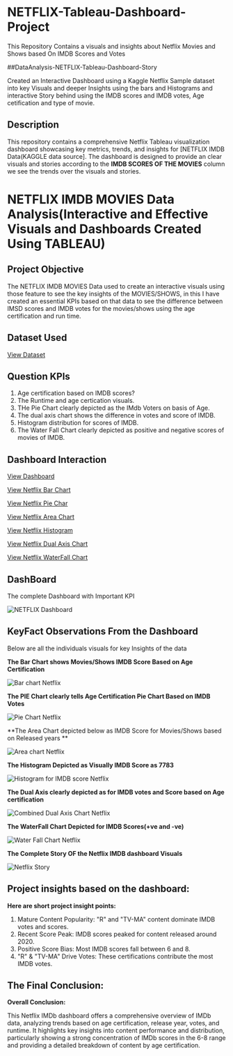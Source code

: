 # NETFLIX-Tableau-Dashboard-Project
This Repository Contains a visuals and insights about Netflix Movies and Shows based On IMDB Scores and Votes


 ##DataAnalysis-NETFLIX-Tableau-Dashboard-Story

Created an Interactive Dashboard using a Kaggle Netflix Sample dataset into key Visuals and deeper Insights using the bars and Histograms and interactive Story behind using the IMDB scores and IMDB votes, Age cetification and type of movie.

## Description

This repository contains a comprehensive Netflix Tableau visualization dashboard showcasing key metrics, trends, and insights for [NETFLIX IMDB Data(KAGGLE data source]. The dashboard is designed to provide an clear visuals and stories according to the **IMDB SCORES OF THE MOVIES** column we see the trends over the visuals and stories.

# NETFLIX IMDB MOVIES Data Analysis(Interactive and Effective Visuals and Dashboards Created Using TABLEAU)

## Project Objective

The NETFLIX IMDB MOVIES Data used to create an interactive visuals using those feature to see the key insights of the MOVIES/SHOWS, in this I have created an essential KPIs based on that data to see the difference between IMSD scores and IMDB  votes for the movies/shows using the age certification and run time.

## Dataset Used

<a href = "https://github.com/RudravaramSandeepKumar/NETFLIX-Tableau-Dashboard-Project/blob/main/Netflix%20TV%20Shows%20and%20Movies.csv.xlsx">View Dataset</a>

## Question KPIs

1. Age certification based on IMDB scores?
2. The Runtime and age certication visuals.
3. THe Pie Chart clearly depicted as the IMdb Voters on basis of Age.
4. The dual axis chart shows the difference in votes and score of IMDB.
5. Histogram distribution for scores of IMDB.
6. The Water Fall Chart clearly depicted as positive and negative scores of movies of IMDB.


## Dashboard Interaction

<a href = "https://github.com/RudravaramSandeepKumar/NETFLIX-Tableau-Dashboard-Project/blob/main/Netflix%20Tableau%20Dashboard.pdf">View Dashboard</a>

<a href = "https://github.com/RudravaramSandeepKumar/NETFLIX-Tableau-Dashboard-Project/blob/main/Bar%20chart%20Netflix.png">View Netflix Bar Chart</a>

<a href = "https://github.com/RudravaramSandeepKumar/NETFLIX-Tableau-Dashboard-Project/blob/main/Pie%20Chart%20Netflix.png">View Netflix Pie Char</a>

<a href = "https://github.com/RudravaramSandeepKumar/NETFLIX-Tableau-Dashboard-Project/blob/main/Area%20chart%20Netflix.png">View Netflix Area Chart</a>

<a href = "https://github.com/RudravaramSandeepKumar/NETFLIX-Tableau-Dashboard-Project/blob/main/Histogram%20for%20IMDB%20score%20Netflix.png">View Netflix Histogram</a>

<a href = "https://github.com/RudravaramSandeepKumar/NETFLIX-Tableau-Dashboard-Project/blob/main/Combined%20Dual%20Axis%20Chart%20Netflix.png">View Netflix Dual Axis Chart</a>

<a href = "https://github.com/RudravaramSandeepKumar/NETFLIX-Tableau-Dashboard-Project/blob/main/Water%20Fall%20Chart%20Netflix.png">View Netflix WaterFall Chart</a>


## DashBoard
The complete Dashboard with Important KPI

![NETFLIX Dashboard](https://github.com/user-attachments/assets/38319449-8417-4b42-b6a5-09c3303372ee)

## KeyFact Observations From the Dashboard
Below are all the individuals visuals for key Insights of the data

**The Bar Chart shows Movies/Shows IMDB Score Based on Age Certification**

![Bar chart Netflix](https://github.com/user-attachments/assets/3af3ddce-7709-4ec7-849d-26be0aa881fc)


**The PIE Chart clearly tells Age Certification Pie Chart Based on IMDB Votes**

![Pie Chart Netflix](https://github.com/user-attachments/assets/3c0a0f1e-d899-4945-9ac3-252c7d22ade0)


**The Area Chart depicted below as IMDB Score for Movies/Shows based on Released years **

![Area chart Netflix](https://github.com/user-attachments/assets/79cc470d-ad77-4aac-8389-c6227482fccc)


**The Histogram Depicted as Visually IMDB Score as 7783**

![Histogram for IMDB score Netflix](https://github.com/user-attachments/assets/7fbc96e8-7125-4bdc-b966-be3a512b3e8a)


**The Dual Axis clearly depicted as for IMDB votes and Score based on Age certification**

![Combined Dual Axis Chart Netflix](https://github.com/user-attachments/assets/b988e2fe-8ac8-46d8-a3c2-40d3f353ff78)


**The WaterFall Chart Depicted  for IMDB Scores(+ve and -ve)**

![Water Fall Chart Netflix](https://github.com/user-attachments/assets/2dbf79ea-1a66-48e9-ad0d-8c2082d4ea36)


**The Complete Story OF the Netflix IMDB dashboard Visuals**

![Netflix Story](https://github.com/user-attachments/assets/036e7717-2e4d-42ad-bb0a-c624e1e4cff5)


## Project insights based on the dashboard:
**Here are short project insight points:**

1. Mature Content Popularity: "R" and "TV-MA" content dominate IMDB votes and scores.
2. Recent Score Peak: IMDB scores peaked for content released around 2020.
3. Positive Score Bias: Most IMDB scores fall between 6 and 8.
4. "R" & "TV-MA" Drive Votes: These certifications contribute the most IMDB votes.

## The Final Conclusion:

**Overall Conclusion:**

This Netflix IMDb dashboard offers a comprehensive overview of IMDb data, analyzing trends based on age certification, release year, votes, and runtime. It highlights key insights into content performance and distribution, particularly showing a strong concentration of IMDb scores in the 6-8 range and providing a detailed breakdown of content by age certification.






